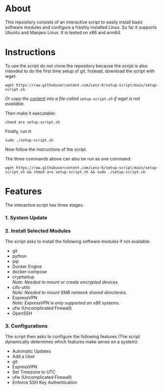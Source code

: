 # About
This repository consists of an interactive script to easily install basic software modules and configure a freshly installed Linux. So far it supports Ubuntu and Manjaro Linux. It is tested on x86 and arm64.

# Instructions
To use the script do not clone the repository because the script is also intended to do the first time setup of git.
Instead, download the script with wget:
```shell
wget https://raw.githubusercontent.com/Lenz-K/setup-script/main/setup-script.sh
```
_Or copy the [content](https://github.com/Lenz-K/setup-script/blob/main/setup-script.sh)
into a file called `setup-script.sh` if wget is not available._

Then make it executable:
```shell
chmod a+x setup-script.sh
```
Finally, run it:
```shell
sudo ./setup-script.sh
```
Now follow the instructions of the script.

The three commands above can also be run as one command:
```shell
wget https://raw.githubusercontent.com/Lenz-K/setup-script/main/setup-script.sh && chmod a+x setup-script.sh && sudo ./setup-script.sh
```

# Features
The interactive script has three stages.
### 1. System Update
### 2. Install Selected Modules
The script asks to install the following software modules if not available:
- git
- python
- pip
- Docker Engine
- docker-compose
- cryptsetup  
_Note: Needed to mount or create encrypted devices._
- cifs-utils  
_Note: Needed to mount SMB network shared directories._
- ExpressVPN  
_Note: ExpressVPN is only supported on x86 systems._
- ufw (Uncomplicated Firewall)
- OpenSSH

### 3. Configurations
The script then asks to configure the following features
(The script dynamically determines which features make sense on a system):
- Automatic Updates
- Add a User
- git
- ExpressVPN
- Set Timezone to UTC
- ufw (Uncomplicated Firewall)
- Enforce SSH Key Authentication
